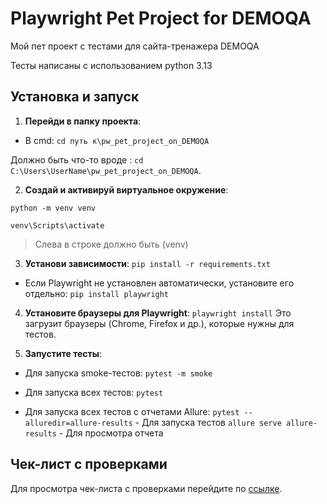 # Playwright Pet Project for DEMOQA

Мой пет проект с тестами для сайта-тренажера DEMOQA

Тесты написаны с использованием python 3.13

## Установка и запуск

1. **Перейди в папку проекта**:

- В cmd:  `cd путь к\pw_pet_project_on_DEMOQA`

Должно быть что-то вроде : `cd C:\Users\UserName\pw_pet_project_on_DEMOQA`.

2. **Создай и активируй виртуальное окружение**:

`python -m venv venv`

`venv\Scripts\activate`

> Слева в строке должно быть (venv)

3. **Установи зависимости**:
   `pip install -r requirements.txt`

- Если Playwright не установлен автоматически, установите его отдельно:
  `pip install playwright`


4. **Установите браузеры для Playwright**:
   `playwright install`
   Это загрузит браузеры (Chrome, Firefox и др.), которые нужны для тестов.


7. **Запустите тесты**:

- Для запуска smoke-тестов:
  `pytest -m smoke`

- Для запуска всех тестов:
  `pytest`
  
- Для запуска всех тестов с отчетами Allure:
   `pytest --alluredir=allure-results` - Для запуска тестов
   `allure serve allure-results` - Для просмотра отчета


## Чек-лист с проверками

Для просмотра чек-листа с проверками перейдите
по [ссылке](https://docs.google.com/spreadsheets/d/1qLVzIyZvB2_evSFlhEFmePSKPTvBv_a805ZzSr8LY64/edit?usp=sharing).
